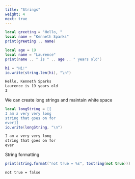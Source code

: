 ```yaml
---
title: "Strings"
weight: 4
next: true
---
```


```lua
local greeting = "Hello, "
local name = "Kenneth Sparks"
print(greeting .. name)

local age = 19
local name = "Laurence"
print(name .. " is " .. age .. " years old")

hi = "Hi!"
io.write(string.len(hi), "\n")
```

```txt {.fs90 .no-border}
Hello, Kenneth Sparks
Laurence is 19 years old
3
```

We can create long strings and maintain white space

```lua
local longString = [[
I am a very very long
string that goes on for
ever]]
io.write(longString, "\n")
```

```txt {.fs90 .no-border}
I am a very very long
string that goes on for
ever
```

String formatting

```lua
print(string.format("not true = %s", tostring(not true)))
```

```txt {.fs90 .no-border}
not true = false
```
